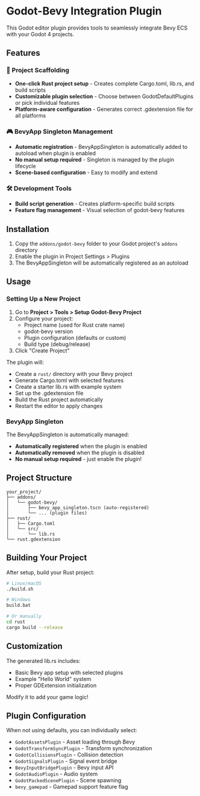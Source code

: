 # Godot-Bevy Integration Plugin

This Godot editor plugin provides tools to seamlessly integrate Bevy ECS with your Godot 4 projects.

## Features

### 🚀 Project Scaffolding

- **One-click Rust project setup** - Creates complete Cargo.toml, lib.rs, and build scripts
- **Customizable plugin selection** - Choose between GodotDefaultPlugins or pick individual features
- **Platform-aware configuration** - Generates correct .gdextension file for all platforms

### 🎮 BevyApp Singleton Management

- **Automatic registration** - BevyAppSingleton is automatically added to autoload when plugin is enabled
- **No manual setup required** - Singleton is managed by the plugin lifecycle
- **Scene-based configuration** - Easy to modify and extend

### 🛠️ Development Tools

- **Build script generation** - Creates platform-specific build scripts
- **Feature flag management** - Visual selection of godot-bevy features

## Installation

1. Copy the `addons/godot-bevy` folder to your Godot project's `addons` directory
2. Enable the plugin in Project Settings > Plugins
3. The BevyAppSingleton will be automatically registered as an autoload

## Usage

### Setting Up a New Project

1. Go to **Project > Tools > Setup Godot-Bevy Project**
2. Configure your project:
    - Project name (used for Rust crate name)
    - godot-bevy version
    - Plugin configuration (defaults or custom)
    - Build type (debug/release)
3. Click "Create Project"

The plugin will:

- Create a `rust/` directory with your Bevy project
- Generate Cargo.toml with selected features
- Create a starter lib.rs with example system
- Set up the .gdextension file
- Build the Rust project automatically
- Restart the editor to apply changes

### BevyApp Singleton

The BevyAppSingleton is automatically managed:

- **Automatically registered** when the plugin is enabled
- **Automatically removed** when the plugin is disabled
- **No manual setup required** - just enable the plugin!

## Project Structure

```
your_project/
├── addons/
│   └── godot-bevy/
│       ├── bevy_app_singleton.tscn (auto-registered)
│       └── ... (plugin files)
├── rust/
│   ├── Cargo.toml
│   └── src/
│       └── lib.rs
└── rust.gdextension
```

## Building Your Project

After setup, build your Rust project:

```bash
# Linux/macOS
./build.sh

# Windows
build.bat

# Or manually
cd rust
cargo build --release
```

## Customization

The generated lib.rs includes:

- Basic Bevy app setup with selected plugins
- Example "Hello World" system
- Proper GDExtension initialization

Modify it to add your game logic!

## Plugin Configuration

When not using defaults, you can individually select:

- `GodotAssetsPlugin` - Asset loading through Bevy
- `GodotTransformSyncPlugin` - Transform synchronization
- `GodotCollisionsPlugin` - Collision detection
- `GodotSignalsPlugin` - Signal event bridge
- `BevyInputBridgePlugin` - Bevy input API
- `GodotAudioPlugin` - Audio system
- `GodotPackedScenePlugin` - Scene spawning
- `bevy_gamepad` - Gamepad support feature flag